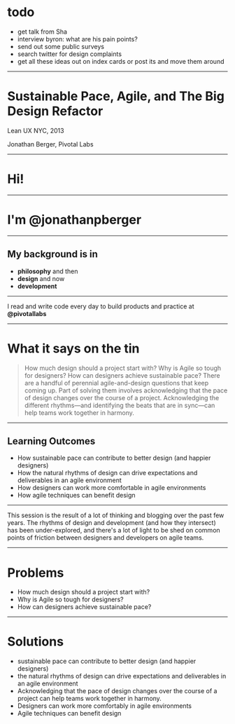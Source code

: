 # todo
- get talk from Sha
- interview byron: what are his pain points?
- send out some public surveys
- search twitter for design complaints
- get all these ideas out on index cards or post its and move them around

---

# Sustainable Pace, Agile, and The Big Design Refactor
Lean UX NYC, 2013

Jonathan Berger, Pivotal Labs

---
# Hi!

---

# I'm @jonathanpberger

---

## My background is in
- **philosophy** and then
- **design** and now
- **development**

---

I read and write code every day to build products and practice at **@pivotallabs**

---

# What it says on the tin
> How much design should a project start with? Why is Agile so tough for designers? How can designers achieve sustainable pace? There are a handful of perennial agile-and-design questions that keep coming up. Part of solving them involves acknowledging that the pace of design changes over the course of a project. Acknowledging the different rhythms—and identifying the beats that are in sync—can help teams work together in harmony.

---

## Learning Outcomes

- How sustainable pace can contribute to better design (and happier designers)
- How the natural rhythms of design can drive expectations and deliverables in an agile environment
- How designers can work more comfortable in agile environments
- How agile techniques can benefit design

---

This session is the result of a lot of thinking and blogging over the past few years. The rhythms of design and development (and how they intersect) has been under-explored, and there's a lot of light to be shed on common points of friction between designers and developers on agile teams.

---

# Problems

- How much design should a project start with?
- Why is Agile so tough for designers?
- How can designers achieve sustainable pace?


---

# Solutions

- sustainable pace can contribute to better design (and happier designers)
- the natural rhythms of design can drive expectations and deliverables in an agile environment
- Acknowledging that the pace of design changes over the course of a project can help teams work together in harmony.
- Designers can work more comfortably in agile environments
- Agile techniques can benefit design


